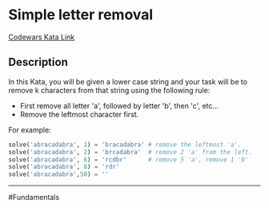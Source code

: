 # Simple letter removal

[Codewars Kata Link](https://www.codewars.com/kata/5b728f801db5cec7320000c7/python)

## Description

In this Kata, you will be given a lower case string and your task will be to remove k characters from that string using the following rule:

- First remove all letter 'a', followed by letter 'b', then 'c', etc...
- Remove the leftmost character first.

For example:

```python
solve('abracadabra', 1) = 'bracadabra' # remove the leftmost 'a'.
solve('abracadabra', 2) = 'brcadabra'  # remove 2 'a' from the left.
solve('abracadabra', 6) = 'rcdbr'      # remove 5 'a', remove 1 'b' 
solve('abracadabra', 8) = 'rdr'
solve('abracadabra',50) = ''
```

---

#Fundamentals